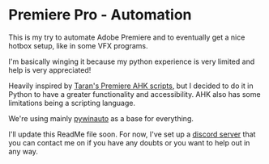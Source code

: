 # Premiere Pro - Automation

This is my try to automate Adobe Premiere and to eventually get a nice hotbox setup, like in some VFX programs.

I'm basically winging it because my python experience is very limited and help is very appreciated!

Heavily inspired by [Taran's Premiere AHK scripts](https://github.com/TaranVH/2nd-keyboard), but I decided to do it in Python to have a greater functionality and accessibility. AHK also has some limitations being a scripting language.

We're using mainly [pywinauto](https://github.com/pywinauto/pywinauto) as a base for everything.

I'll update this ReadMe file soon. For now, I've set up a [discord server](https://discord.gg/Uy5X7xn) that you can contact me on if you have any doubts or you want to help out in any way. 
